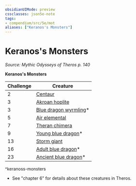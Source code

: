 ```yaml
---
obsidianUIMode: preview
cssclasses: json5e-note
tags:
- compendium/src/5e/mot
aliases: ["Keranos's Monsters"]
---
```

# Keranos's Monsters
*Source: Mythic Odysseys of Theros p. 140* 

**Keranos's Monsters**

| Challenge | Creature |
|-----------|----------|
| 2 | [Centaur](2-Mechanics/CLI/bestiary/monstrosity/centaur.md) |
| 3 | [Akroan hoplite](2-Mechanics/CLI/bestiary/humanoid/akroan-hoplite-mot.md) |
| 3 | [Blue dragon wyrmling](2-Mechanics/CLI/bestiary/dragon/blue-dragon-wyrmling.md)* |
| 5 | [Air elemental](2-Mechanics/CLI/bestiary/elemental/air-elemental.md) |
| 7 | [Theran chimera](2-Mechanics/CLI/bestiary/monstrosity/theran-chimera-mot.md) |
| 9 | [Young blue dragon](2-Mechanics/CLI/bestiary/dragon/young-blue-dragon.md)* |
| 13 | [Storm giant](2-Mechanics/CLI/bestiary/giant/storm-giant.md) |
| 16 | [Adult blue dragon](2-Mechanics/CLI/bestiary/dragon/adult-blue-dragon.md)* |
| 23 | [Ancient blue dragon](2-Mechanics/CLI/bestiary/dragon/ancient-blue-dragon.md)* |
^keranoss-monsters

* See "chapter 6" for details about these creatures in Theros.